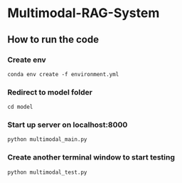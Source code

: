 # Multimodal-RAG-System
## How to run the code

### Create env
 ```shell
 conda env create -f environment.yml
 ```

### Redirect to model folder
 ```shell
 cd model
 ```

### Start up server on localhost:8000
 ```shell
 python multimodal_main.py
 ```

### Create another terminal window to start testing
 ```shell
 python multimodal_test.py
 ```
